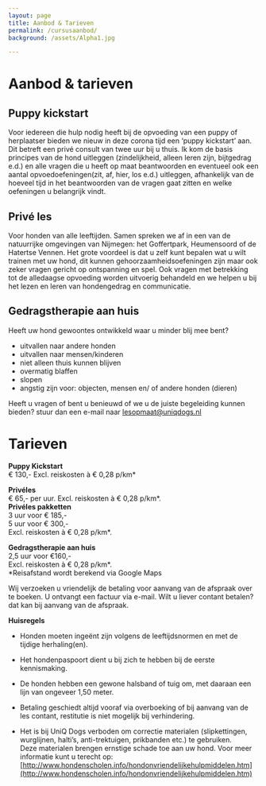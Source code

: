 ```yaml
---
layout: page
title: Aanbod & Tarieven
permalink: /cursusaanbod/
background: /assets/Alpha1.jpg

---
```

# Aanbod & tarieven


## Puppy kickstart
Voor iedereen die hulp nodig heeft bij de opvoeding van een puppy of herplaatser bieden we nieuw in deze corona tijd een ‘puppy kickstart’ aan.
Dit betreft een privé consult van twee uur bij u thuis. Ik kom de basis principes van de hond uitleggen (zindelijkheid, alleen leren zijn, bijtgedrag e.d.) en alle vragen die u heeft op maat beantwoorden en eventueel ook een aantal opvoedoefeningen(zit, af, hier, los e.d.) uitleggen, afhankelijk van de hoeveel tijd in het beantwoorden van de vragen gaat zitten en welke oefeningen u belangrijk vindt.


## Privé les
Voor honden van alle leeftijden. Samen spreken we af in een van de natuurrijke omgevingen van Nijmegen: het Goffertpark, Heumensoord of de Hatertse Vennen.
Het grote voordeel is dat u zelf kunt bepalen wat u wilt trainen met uw hond, dit kunnen gehoorzaamheidsoefeningen zijn maar ook zeker vragen gericht op ontspanning en spel. Ook vragen met betrekking tot de alledaagse opvoeding worden uitvoerig behandeld en we helpen u bij het lezen en leren van hondengedrag en communicatie.


## Gedragstherapie aan huis

Heeft uw hond gewoontes ontwikkeld waar u minder blij mee bent? 
- uitvallen naar andere honden
- uitvallen naar mensen/kinderen
- niet alleen thuis kunnen blijven
- overmatig blaffen
- slopen
- angstig zijn voor: objecten, mensen en/ of andere honden (dieren)

Heeft u vragen of bent u benieuwd of we u de juiste begeleiding kunnen bieden? stuur dan een e-mail naar <a href="mailto:lesopmaat@uniqdogs.nl">lesopmaat@uniqdogs.nl</a>



# Tarieven

**Puppy Kickstart**  
€ 130,- Excl. reiskosten à € 0,28 p/km*

**Privéles**  
€ 65,- per uur. Excl. reiskosten à € 0,28 p/km*.  
**Privéles pakketten**  
3 uur voor € 185,-  
5 uur voor € 300,-  
Excl. reiskosten à € 0,28 p/km*.

**Gedragstherapie aan huis**  
2,5 uur voor €160,-   
Excl. reiskosten à € 0,28 p/km*.  
*Reisafstand wordt berekend via Google Maps
  
Wij verzoeken u vriendelijk de betaling voor aanvang van de afspraak over te boeken. U ontvangt een factuur via e-mail.
Wilt u liever contant betalen? dat kan bij aanvang van de afspraak.

  
   
   
**Huisregels**

- Honden moeten ingeënt zijn volgens de leeftijdsnormen en met de tijdige herhaling(en).

- Het hondenpaspoort dient u bij zich te hebben bij de eerste kennismaking.

- De honden hebben een gewone halsband of tuig om, met daaraan een lijn van ongeveer 1,50 meter.

- Betaling geschiedt altijd vooraf via overboeking of bij aanvang van de les contant, restitutie is niet mogelijk bij verhindering.

- Het is bij UniQ Dogs verboden om correctie materialen (slipkettingen, wurglijnen, halti’s, anti-trektuigen, prikbanden etc.) te gebruiken.  
Deze materialen brengen ernstige schade toe aan uw hond. Voor meer informatie kunt u terecht op: [http://www.hondenscholen.info/hondonvriendelijkehulpmiddelen.htm](http://www.hondenscholen.info/hondonvriendelijkehulpmiddelen.htm)
